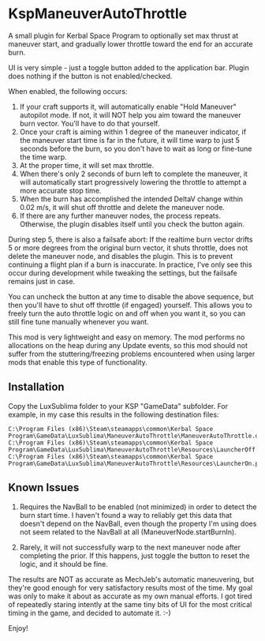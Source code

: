 # KspManeuverAutoThrottle
A small plugin for Kerbal Space Program to optionally set max thrust at maneuver start, and gradually lower throttle toward the end for an accurate burn.

UI is very simple - just a toggle button added to the application bar.  Plugin does nothing if the button is not enabled/checked.

When enabled, the following occurs:

1. If your craft supports it, will automatically enable "Hold Maneuver" autopilot mode.  If not, it will NOT help you aim toward the maneuver burn vector.  You'll have to do that yourself.
2. Once your craft is aiming within 1 degree of the maneuver indicator, if the maneuver start time is far in the future, it will time warp to just 5 seconds before the burn, so you don't have to wait as long or fine-tune the time warp.
3. At the proper time, it will set max throttle.
4. When there's only 2 seconds of burn left to complete the maneuver, it will automatically start progressively lowering the throttle to attempt a more accurate stop time.
5. When the burn has accomplished the intended DeltaV change within 0.02 m/s, it will shut off throttle and delete the maneuver node.
6. If there are any further maneuver nodes, the process repeats.  Otherwise, the plugin disables itself until you check the button again.

During step 5, there is also a failsafe abort:  If the realtime burn vector drifts 5 or more degrees from the original burn vector, it shuts throttle, does not delete the maneuver node, and disables the plugin.  This is to prevent continuing a flight plan if a burn is inaccurate.  In practice, I've only see this occur during development while tweaking the settings, but the failsafe remains just in case.

You can uncheck the button at any time to disable the above sequence, but then you'll have to shut off throttle (if engaged) yourself.  This allows you to freely turn the auto throttle logic on and off when you want it, so you can still fine tune manually whenever you want.

This mod is very lightweight and easy on memory.  The mod performs no allocations on the heap during any Update events, so this mod should not suffer from the stuttering/freezing problems encountered when using larger mods that enable this type of functionality.

## Installation

Copy the LuxSublima folder to your KSP "GameData" subfolder.  For example, in my case this results in the following destination files:

```
C:\Program Files (x86)\Steam\steamapps\common\Kerbal Space Program\GameData\LuxSublima\ManeuverAutoThrottle\ManeuverAutoThrottle.dll
C:\Program Files (x86)\Steam\steamapps\common\Kerbal Space Program\GameData\LuxSublima\ManeuverAutoThrottle\Resources\LauncherOff.png
C:\Program Files (x86)\Steam\steamapps\common\Kerbal Space Program\GameData\LuxSublima\ManeuverAutoThrottle\Resources\LauncherOn.png
```

## Known Issues

1. Requires the NavBall to be enabled (not minimized) in order to detect the burn start time.  I haven't found a way to reliably get this data that doesn't depend on the NavBall, even though the property I'm using does not seem related to the NavBall at all (ManeuverNode.startBurnIn).

2. Rarely, it will not successfully warp to the next maneuver node after completing the prior.  If this happens, just toggle the button to reset the logic, and it should be fine.

The results are NOT as accurate as MechJeb's automatic maneuvering, but they're good enough for very satisfactory results most of the time.  My goal was only to make it about as accurate as my own manual efforts.  I got tired of repeatedly staring intently at the same tiny bits of UI for the most critical timing in the game, and decided to automate it.   :-)

Enjoy!
